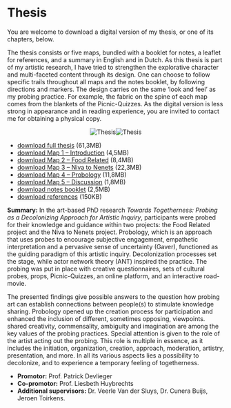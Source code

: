 # Thesis

You are welcome to download a digital version of my thesis, or one of its chapters, below.

The thesis consists or five maps, bundled with a booklet for notes, a leaflet for references, and a summary in English and in Dutch. As this thesis is part of my artistic research, I have tried to strengthen the explorative character and multi-faceted content through its design. One can choose to follow specific trails throughout all maps and the notes booklet, by following directions and markers. The design carries on the same ‘look and feel’ as my probing practice. For example, the fabric on the spine of each map comes from the blankets of the Picnic-Quizzes. As the digital version is less strong in appearance and in reading experience, you are invited to contact me for obtaining a physical copy. 

<div align="center">

  ![Thesis](../images/Thesis.jpg)![Thesis](../images/Thesis2.jpg)

</div>

- <a href="assets/media/Rosanne_vanKlaveren_Thesis.zip" target="_blank">download full thesis</a> (61,3MB)
- <a href="assets/media/Map1_Introduction.pdf" target="_blank">download Map 1 – Introduction</a> (4,5MB)
- <a href="assets/media/Map2_FoodRelated.pdf" target="_blank">download Map 2 – Food Related</a> (8,4MB)
- <a href="assets/media/Map3_NivaToNenets.pdf" target="_blank">download Map 3 – Niva to Nenets</a> (22,3MB)
- <a href="assets/media/Map4_Probology.pdf" target="_blank">download Map 4 – Probology</a> (11,8MB)
- <a href="assets/media/Map5_Discussion.pdf" target="_blank">download Map 5 – Discussion</a> (1,8MB)
- <a href="assets/media/Notes.pdf" target="_blank">download notes booklet</a> (2,5MB)
- <a href="assets/media/References.pdf" target="_blank">download references</a> (150KB)

**Summary:**  In the art-based PhD research *Towards Togetherness: Probing as a Decolonizing Approach for Artistic Inquiry*, participants were probed for their knowledge and guidance within two projects: the Food Related project and the Niva to Nenets project. Probology, which is an approach that uses probes to encourage subjective engagement, empathetic interpretation and a pervasive sense of uncertainty (Gaver), functioned as the guiding paradigm of this artistic inquiry. Decolonization processes set the stage, while actor network theory (ANT) inspired the practice. The probing was put in place with creative questionnaires, sets of cultural probes, props, Picnic-Quizzes, an online platform, and an interactive road-movie. 

The presented findings give possible answers to the question how probing art can establish connections between people(s) to stimulate knowledge sharing. Probology opened up the creation process for participation and enhanced the inclusion of different, sometimes opposing, viewpoints. shared creativity, commensality, ambiguity and imagination are among the key values of the probing practices. Special attention is given to the role of the artist acting out the probing. This role is multiple in essence, as it includes the initiation, organization, creation, approach, moderation, artistry, presentation, and more. In all its various aspects lies a possibility to decolonize, and to experience a temporary feeling of togetherness.

- **Promotor:** Prof. Patrick Devlieger
- **Co-promotor:** Prof. Liesbeth Huybrechts
- **Additional supervisors:** Dr. Veerle Van der Sluys, Dr. Cunera Buijs, Jeroen Toirkens.

<br>
<br>
<br>
